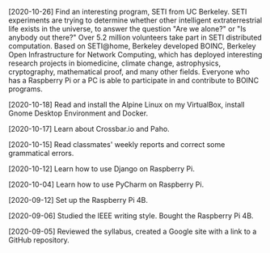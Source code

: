 [2020-10-26] Find an interesting program, SETI from UC Berkeley. SETI experiments are trying to determine whether other intelligent extraterrestrial life exists in the universe, to answer the question "Are we alone?" or "Is anybody out there?" Over 5.2 million volunteers take part in SETI distributed computation. Based on SETI@home, Berkeley developed BOINC, Berkeley Open Infrastructure for Network Computing, which has deployed interesting research projects in biomedicine, climate change, astrophysics, cryptography, mathematical proof, and many other fields. Everyone who has a Raspberry Pi or a PC is able to participate in and contribute to BOINC programs.

[2020-10-18] Read and install the Alpine Linux on my VirtualBox, install Gnome Desktop Environment and Docker.

[2020-10-17] Learn about Crossbar.io and Paho.

[2020-10-15] Read classmates' weekly reports and correct some grammatical errors.

[2020-10-12] Learn how to use Django on Raspberry Pi.

[2020-10-04] Learn how to use PyCharm on Raspberry Pi.

[2020-09-12] Set up the Raspberry Pi 4B.

[2020-09-06] Studied the IEEE writing style. Bought the Raspberry Pi 4B.

[2020-09-05] Reviewed the syllabus, created a Google site with a link to a GitHub repository.
